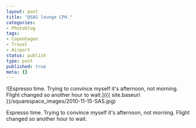 ```yaml
---
layout: post
title: "@SAS lounge CPH."
categories:
- Photoblog
tags:
- Copenhagen
- Travel
- Airport
status: publish
type: post
published: true
meta: {}
---
```


![Espresso time. Trying to convince myself it's afternoon, not morning. Flight changed so another hour to wait.]({{ site.baseurl }}/squarespace_images/2010-11-15-SAS.jpg) 

Espresso time. Trying to convince myself it's afternoon, not morning. Flight changed so another hour to wait.
